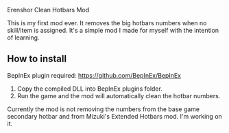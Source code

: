 Erenshor Clean Hotbars Mod

This is my first mod ever.
It removes the big hotbars numbers when no skill/item is assigned.
It's a simple mod I made for myself with the intention of learning.

## How to install

BepInEx plugin required: https://github.com/BepInEx/BepInEx


1. Copy the compiled DLL into BepInEx plugins folder.
2. Run the game and the mod will automatically clean the hotbar numbers.

Currently the mod is not removing the numbers from the base game secondary hotbar and from Mizuki's Extended Hotbars mod.
I'm working on it.